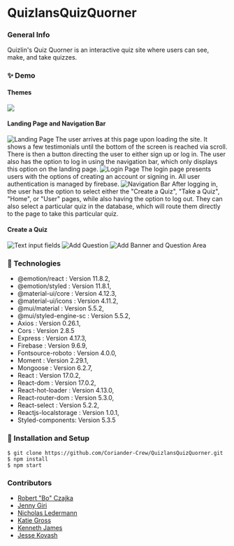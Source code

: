 # QuizlansQuizQuorner

### General Info
Quizlin's Quiz Quorner is an interactive quiz site where users can see, make, and take quizzes.

### ✨ Demo

#### Themes
![](https://imgur.com/a/ekBo8ZP.gif)

#### Landing Page and Navigation Bar

![Landing Page](https://i.imgur.com/th8qJJy.gif)
The user arrives at this page upon loading the site.  It shows a few testimonials until the bottom of the screen is reached via scroll.  There is then a button directing the user to either sign up or log in.  The user also has the option to log in using the navigation bar, which only displays this option on the landing page.
![Login Page](https://recordit.co/4lgHIJnm8B)
The login page presents users with the options of creating an account or signing in. All user authentication is managed by firebase.
![Navigation Bar](https://i.imgur.com/FrY1GE7.gif)
After logging in, the user has the option to select either the "Create a Quiz", "Take a Quiz", "Home", or "User" pages, while also having the option to log out.  They can also select a particular quiz in the database, which will route them directly to the page to take this particular quiz.

#### Create a Quiz
![Text input fields](http://g.recordit.co/xUzhnzFfPE.gif)
![Add Question](http://g.recordit.co/wPQl4S0axS.gif)
![Add Banner and Question Area](http://g.recordit.co/DMtwi12gjS.gif)

### 🧪 Technologies
* @emotion/react : Version 11.8.2,
* @emotion/styled : Version 11.8.1,
* @material-ui/core : Version 4.12.3,
* @material-ui/icons : Version 4.11.2,
* @mui/material : Version 5.5.2,
* @mui/styled-engine-sc : Version 5.5.2,
* Axios : Version 0.26.1,
* Cors : Version 2.8.5
* Express : Version 4.17.3,
* Firebase : Version 9.6.9,
* Fontsource-roboto : Version 4.0.0,
* Moment : Version 2.29.1,
* Mongoose : Version 6.2.7,
* React : Version 17.0.2,
* React-dom : Version 17.0.2,
* React-hot-loader : Version 4.13.0,
* React-router-dom : Version 5.3.0,
* React-select : Version 5.2.2,
* Reactjs-localstorage : Version 1.0.1,
* Styled-components: Version 5.3.5 



### 🚀 Installation and Setup
```
$ git clone https://github.com/Coriander-Crew/QuizlansQuizQuorner.git
$ npm install
$ npm start

```


### Contributors
- [Robert "Bo" Czajka](https://www.linkedin.com/in/robert-czajka2/)
- [Jenny Giri](https://www.linkedin.com/in/jgiri/)
- [Nicholas Ledermann](https://www.linkedin.com/in/nicholas-ledermann/)
- [Katie Gross](https://www.linkedin.com/in/kathleen-gross/)
- [Kenneth James](https://www.linkedin.com/in/kjames7421/)
- [Jesse Kovash](https://www.linkedin.com/in/jessekovash/)

